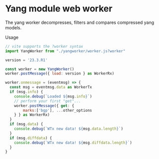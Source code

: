 # Yang module web worker

The yang worker decompresses, filters and compares compressed yang models.

Usage

```javascript
// vite supports the ?worker syntax
import YangWorker from "./yangworker/worker.js?worker"

version = '23.3.R1'

const worker = new YangWorker()
worker.postMessage({ load: version } as WorkerRx)

worker.onmessage = (eventmsg) => {
  const msg = eventmsg.data as WorkerTx
  if (msg.info) {
    console.debug(`Loaded ${msg.info}`)
    // perform your first "get"...
    worker.postMessage({ get: {
        marks:['bgp'], ...other_options
    } } as WorkerRx)
  }
  if (msg.data) {
    console.debug(`WTx new data! ${msg.data.length}`)
  }
  if (msg.diffdata) {
    console.debug(`WTx new data! ${msg.diffdata.length}`)
  }
}
```
